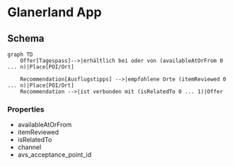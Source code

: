 # Glanerland App


## Schema

``` mermaid
graph TD
    Offer[Tagespass]-->|erhältlich bei oder von (availableAtOrFrom 0 ... n)|Place[POI/Ort]

    Recommendation[Ausflugstipps] -->|empfohlene Orte (itemReviewed 0 ... n)|Place[POI/Ort]
    Recommendation -->|ist verbunden mit (isRelatedTo 0 ... 1)|Offer
```

### Properties

* availableAtOrFrom
* itemReviewed
* isRelatedTo
* channel
* avs_acceptance_point_id